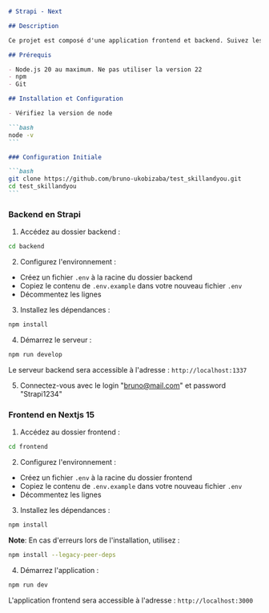 ````markdown
# Strapi - Next

## Description

Ce projet est composé d'une application frontend et backend. Suivez les instructions ci-dessous pour installer et exécuter le projet.

## Prérequis

- Node.js 20 au maximum. Ne pas utiliser la version 22
- npm
- Git

## Installation et Configuration

- Vérifiez la version de node

```bash
node -v
```

### Configuration Initiale

```bash
git clone https://github.com/bruno-ukobizaba/test_skillandyou.git
cd test_skillandyou
```
````

### Backend en Strapi

1. Accédez au dossier backend :

```bash
cd backend
```

2. Configurez l'environnement :

- Créez un fichier `.env` à la racine du dossier backend
- Copiez le contenu de `.env.example` dans votre nouveau fichier `.env`
- Décommentez les lignes

3. Installez les dépendances :

```bash
npm install
```

4. Démarrez le serveur :

```bash
npm run develop
```

Le serveur backend sera accessible à l'adresse : `http://localhost:1337`

5. Connectez-vous avec le login "bruno@mail.com" et password "Strapi1234"

### Frontend en Nextjs 15

1. Accédez au dossier frontend :

```bash
cd frontend
```

2. Configurez l'environnement :

- Créez un fichier `.env` à la racine du dossier frontend
- Copiez le contenu de `.env.example` dans votre nouveau fichier `.env`
- Décommentez les lignes

3. Installez les dépendances :

```bash
npm install
```

**Note**: En cas d'erreurs lors de l'installation, utilisez :

```bash
npm install --legacy-peer-deps
```

4. Démarrez l'application :

```bash
npm run dev
```

L'application frontend sera accessible à l'adresse : `http://localhost:3000`
